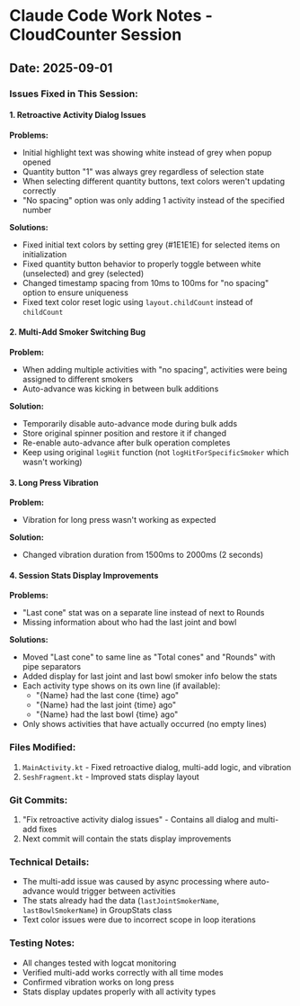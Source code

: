 # Claude Code Work Notes - CloudCounter Session

## Date: 2025-09-01

### Issues Fixed in This Session:

#### 1. Retroactive Activity Dialog Issues
**Problems:**
- Initial highlight text was showing white instead of grey when popup opened
- Quantity button "1" was always grey regardless of selection state
- When selecting different quantity buttons, text colors weren't updating correctly
- "No spacing" option was only adding 1 activity instead of the specified number

**Solutions:**
- Fixed initial text colors by setting grey (#1E1E1E) for selected items on initialization
- Fixed quantity button behavior to properly toggle between white (unselected) and grey (selected)
- Changed timestamp spacing from 10ms to 100ms for "no spacing" option to ensure uniqueness
- Fixed text color reset logic using `layout.childCount` instead of `childCount`

#### 2. Multi-Add Smoker Switching Bug
**Problem:**
- When adding multiple activities with "no spacing", activities were being assigned to different smokers
- Auto-advance was kicking in between bulk additions

**Solution:**
- Temporarily disable auto-advance mode during bulk adds
- Store original spinner position and restore it if changed
- Re-enable auto-advance after bulk operation completes
- Keep using original `logHit` function (not `logHitForSpecificSmoker` which wasn't working)

#### 3. Long Press Vibration
**Problem:**
- Vibration for long press wasn't working as expected

**Solution:**
- Changed vibration duration from 1500ms to 2000ms (2 seconds)

#### 4. Session Stats Display Improvements
**Problems:**
- "Last cone" stat was on a separate line instead of next to Rounds
- Missing information about who had the last joint and bowl

**Solutions:**
- Moved "Last cone" to same line as "Total cones" and "Rounds" with pipe separators
- Added display for last joint and last bowl smoker info below the stats
- Each activity type shows on its own line (if available):
  - "{Name} had the last cone {time} ago"
  - "{Name} had the last joint {time} ago"  
  - "{Name} had the last bowl {time} ago"
- Only shows activities that have actually occurred (no empty lines)

### Files Modified:
1. `MainActivity.kt` - Fixed retroactive dialog, multi-add logic, and vibration
2. `SeshFragment.kt` - Improved stats display layout

### Git Commits:
1. "Fix retroactive activity dialog issues" - Contains all dialog and multi-add fixes
2. Next commit will contain the stats display improvements

### Technical Details:
- The multi-add issue was caused by async processing where auto-advance would trigger between activities
- The stats already had the data (`lastJointSmokerName`, `lastBowlSmokerName`) in GroupStats class
- Text color issues were due to incorrect scope in loop iterations

### Testing Notes:
- All changes tested with logcat monitoring
- Verified multi-add works correctly with all time modes
- Confirmed vibration works on long press
- Stats display updates properly with all activity types